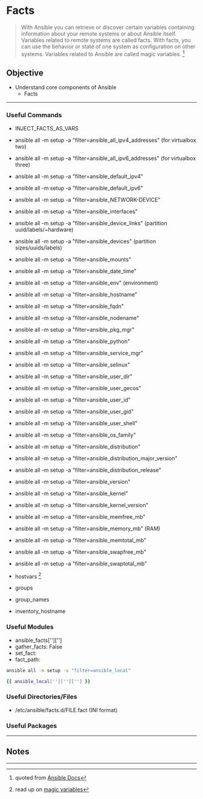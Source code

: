 # Facts

> With Ansible you can retrieve or discover certain variables containing information about your remote systems or about Ansible itself. Variables related to remote systems are called facts. With facts, you can use the behavior or state of one system as configuration on other systems. Variables related to Ansible are called magic variables. [^facts]


## Objective
* Understand core components of Ansible
	* Facts

---

### Useful Commands
* INJECT_FACTS_AS_VARS
* ansible all -m setup -a "filter=ansible_all_ipv4_addresses" (for virtualbox two)
* ansible all -m setup -a "filter=ansible_all_ipv6_addresses" (for virtualbox three)
* ansible all -m setup -a "filter=ansible_default_ipv4"
* ansible all -m setup -a "filter=ansible_default_ipv6"
* ansible all -m setup -a "filter=ansible_NETWORK-DEVICE"
* ansible all -m setup -a "filter=ansible_interfaces"


* ansible all -m setup -a "filter=ansible_device_links" (partition uuid/labels/~hardware)
* ansible all -m setup -a "filter=ansible_devices" (partition sizes/uuids/labels)
* ansible all -m setup -a "filter=ansible_mounts"


* ansible all -m setup -a "filter=ansible_date_time"
* ansible all -m setup -a "filter=ansible_env" (environment)
* ansible all -m setup -a "filter=ansible_hostname"
* ansible all -m setup -a "filter=ansible_fqdn"
* ansible all -m setup -a "filter=ansible_nodename"
* ansible all -m setup -a "filter=ansible_pkg_mgr"
* ansible all -m setup -a "filter=ansible_python"
* ansible all -m setup -a "filter=ansible_service_mgr"
* ansible all -m setup -a "filter=ansible_selinux"


* ansible all -m setup -a "filter=ansible_user_dir"
* ansible all -m setup -a "filter=ansible_user_gecos"
* ansible all -m setup -a "filter=ansible_user_id"
* ansible all -m setup -a "filter=ansible_user_gid"
* ansible all -m setup -a "filter=ansible_user_shell"


* ansible all -m setup -a "filter=ansible_os_family"
* ansible all -m setup -a "filter=ansible_distribution"
* ansible all -m setup -a "filter=ansible_distribution_major_version"
* ansible all -m setup -a "filter=ansible_distribution_release"
* ansible all -m setup -a "filter=ansible_version"


* ansible all -m setup -a "filter=ansible_kernel"
* ansible all -m setup -a "filter=ansible_kernel_version"


* ansible all -m setup -a "filter=ansible_memfree_mb"
* ansible all -m setup -a "filter=ansible_memory_mb" (RAM)
* ansible all -m setup -a "filter=ansible_memtotal_mb"
* ansible all -m setup -a "filter=ansible_swapfree_mb"
* ansible all -m setup -a "filter=ansible_swaptotal_mb"


* hostvars [^magic]
* groups
* group_names
* inventory_hostname


### Useful Modules
* ansible_facts['']['']
* gather_facts: False
* set_fact: 
* fact_path:

```zsh
ansible all -m setup -a "filter=ansible_local"
```

```zsh
{{ ansible_local[''][''][''] }}
```


### Useful Directories/Files
* /etc/ansible/facts.d/FILE.fact (INI format)


### Useful Packages

---

## Notes


---
[^facts]: quoted from [Ansible Docs](https://docs.ansible.com/ansible/latest/user_guide/playbooks_vars_facts.html)
[^magic]: read up on [magic variables](https://docs.ansible.com/ansible/latest/reference_appendices/special_variables.html#special-variables)

